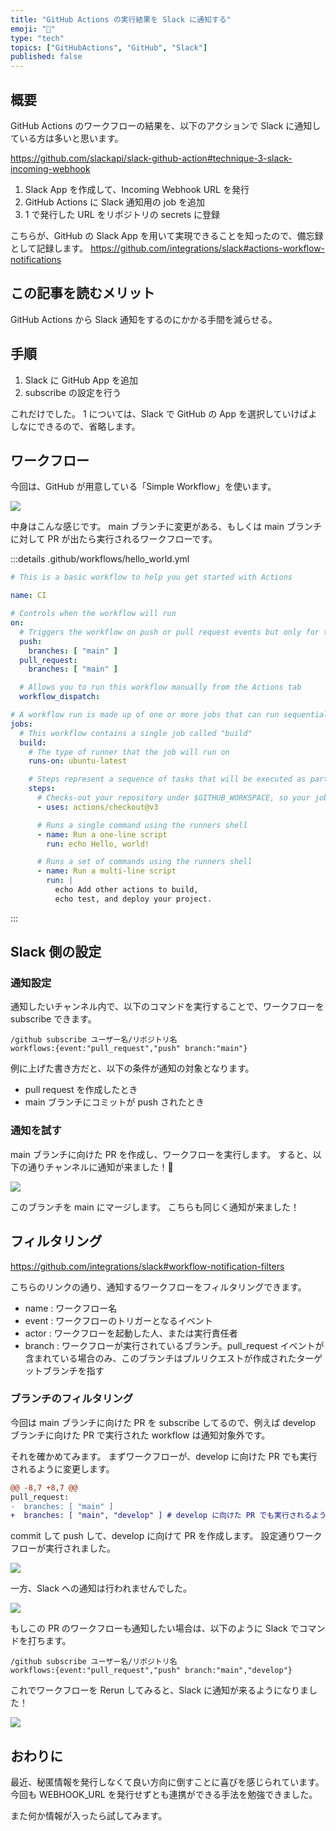 ```yaml
---
title: "GitHub Actions の実行結果を Slack に通知する"
emoji: "🔔"
type: "tech"
topics: ["GitHubActions", "GitHub", "Slack"]
published: false
---
```


## 概要

GitHub Actions のワークフローの結果を、以下のアクションで Slack に通知している方は多いと思います。

https://github.com/slackapi/slack-github-action#technique-3-slack-incoming-webhook

1. Slack App を作成して、Incoming Webhook URL を発行
2. GitHub Actions に Slack 通知用の job を追加
3. 1 で発行した URL をリポジトリの secrets に登録

こちらが、GitHub の Slack App を用いて実現できることを知ったので、備忘録として記録します。
https://github.com/integrations/slack#actions-workflow-notifications

## この記事を読むメリット

GitHub Actions から Slack 通知をするのにかかる手間を減らせる。

## 手順

1. Slack に GitHub App を追加
2. subscribe の設定を行う

これだけでした。
1 については、Slack で GitHub の App を選択していけばよしなにできるので、省略します。

## ワークフロー

今回は、GitHub が用意している「Simple Workflow」を使います。

![](/images/notification-github-actions-workflow-to-slack/template-simple-workflow.png)

中身はこんな感じです。
main ブランチに変更がある、もしくは main ブランチに対して PR が出たら実行されるワークフローです。

:::details .github/workflows/hello_world.yml
```yml
# This is a basic workflow to help you get started with Actions

name: CI

# Controls when the workflow will run
on:
  # Triggers the workflow on push or pull request events but only for the "main" branch
  push:
    branches: [ "main" ]
  pull_request:
    branches: [ "main" ]

  # Allows you to run this workflow manually from the Actions tab
  workflow_dispatch:

# A workflow run is made up of one or more jobs that can run sequentially or in parallel
jobs:
  # This workflow contains a single job called "build"
  build:
    # The type of runner that the job will run on
    runs-on: ubuntu-latest

    # Steps represent a sequence of tasks that will be executed as part of the job
    steps:
      # Checks-out your repository under $GITHUB_WORKSPACE, so your job can access it
      - uses: actions/checkout@v3

      # Runs a single command using the runners shell
      - name: Run a one-line script
        run: echo Hello, world!

      # Runs a set of commands using the runners shell
      - name: Run a multi-line script
        run: |
          echo Add other actions to build,
          echo test, and deploy your project.
```
:::

## Slack 側の設定

### 通知設定　

通知したいチャンネル内で、以下のコマンドを実行することで、ワークフローを subscribe できます。

```
/github subscribe ユーザー名/リポジトリ名
workflows:{event:"pull_request","push" branch:"main"}
```
例に上げた書き方だと、以下の条件が通知の対象となります。

- pull request を作成したとき
- main ブランチにコミットが push されたとき

### 通知を試す

main ブランチに向けた PR を作成し、ワークフローを実行します。
すると、以下の通りチャンネルに通知が来ました！🎉

![](/images/notification-github-actions-workflow-to-slack/notification-test-pr.png)

このブランチを main にマージします。
こちらも同じく通知が来ました！

## フィルタリング

https://github.com/integrations/slack#workflow-notification-filters

こちらのリンクの通り、通知するワークフローをフィルタリングできます。

- name : ワークフロー名
- event : ワークフローのトリガーとなるイベント
- actor : ワークフローを起動した人、または実行責任者
- branch : ワークフローが実行されているブランチ。pull_request イベントが含まれている場合のみ、このブランチはプルリクエストが作成されたターゲットブランチを指す

### ブランチのフィルタリング

今回は main ブランチに向けた PR を subscribe してるので、例えば develop ブランチに向けた PR で実行された workflow は通知対象外です。

それを確かめてみます。
まずワークフローが、develop に向けた PR でも実行されるように変更します。

```diff yml:.github/workflows/hello_world.yml
@@ -8,7 +8,7 @@
pull_request:
-  branches: [ "main" ]
+  branches: [ "main", "develop" ] # develop に向けた PR でも実行されるように
```

commit して push して、develop に向けて PR を作成します。
設定通りワークフローが実行されました。

![](/images/notification-github-actions-workflow-to-slack/create-pr-to-develop.png)

一方、Slack への通知は行われませんでした。

![](/images/notification-github-actions-workflow-to-slack/notification-test-pr-to-develop.png)

もしこの PR のワークフローも通知したい場合は、以下のように Slack でコマンドを打ちます。

```
/github subscribe ユーザー名/リポジトリ名
workflows:{event:"pull_request","push" branch:"main","develop"}
```

これでワークフローを Rerun してみると、Slack に通知が来るようになりました！

![](/images/notification-github-actions-workflow-to-slack/notification-test-pr-to-develop-2.png)

## おわりに

最近、秘匿情報を発行しなくて良い方向に倒すことに喜びを感じられています。
今回も WEBHOOK_URL を発行せずとも連携ができる手法を勉強できました。

また何か情報が入ったら試してみます。
